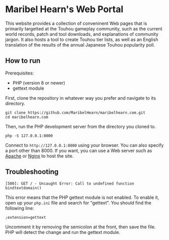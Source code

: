 # Maribel Hearn's Web Portal
This website provides a collection of conveninent Web pages that is primarily targetted at the Touhou gameplay community, such as the current world records, patch and tool downloads, and explanations of community jargon.
It also hosts a tool to create Touhou tier lists, as well as an English translation of the results of the annual Japanese Touhou popularity poll.

## How to run
Prerequisites:
* PHP (version 8 or newer)
* gettext module

First, clone the repository in whatever way you prefer and navigate to its directory.
```
git clone https://github.com/MaribelHearn/maribelhearn.com.git
cd maribelhearn.com
```
Then, run the PHP development server from the directory you cloned to.
```
php -S 127.0.0.1:8000
```
Connect to `http://127.0.0.1:8000` using your browser. You can also specify a port other than 8000.
If you want, you can use a Web server such as [Apache](https://apache.org/) or [Nginx](https://nginx.org/) to host the site.

## Troubleshooting
```
[500]: GET / - Uncaught Error: Call to undefined function bindtextdomain()
```
This error means that the PHP gettext module is not enabled. To enable it, open up your `php.ini` file and search for "gettext". You should find the following line:
```
;extension=gettext
```
Uncomment it by removing the semicolon at the front, then save the file. PHP will detect the change and run the gettext module.
